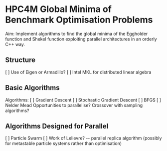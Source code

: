 # HPC4M Global Minima of Benchmark Optimisation Problems

Aim: Implement algorithms to find the global minima of the Eggholder function and Shekel function exploiting parallel architectures in an orderly C++ way.

## Structure
[ ]  Use of Eigen or Armadillo?
[ ] Intel MKL for distributed linear algebra  


## Basic Algorithms
Algorithms:
[ ] Gradient Descent
[ ] Stochastic Gradient Descent
[ ] BFGS 
[ ] Nelder Mead
Opportunities to parallelise?
Crossover with sampling algorithms?

## Algorithms Designed for Parallel
[ ] Particle Swarm 
[ ] Work of Lelievre? -- parallel replica algorithm (possibly for metastable particle systems rather than optimisation)

